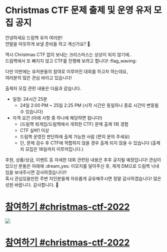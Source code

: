 # Christmas CTF 문제 출제 및 운영 유저 모집 공지 

안녕하세요 드림핵 유저 여러분!  
연말을 따듯하게 보낼 준비들 하고 계신가요? 🎄. 

역시 Christmas CTF 없이 보내는 크리스마스는 상상이 되지 않기에..  
드림핵에서 또 빠지지 않고 CTF를 진행해 보려고 합니다! :flag_waving:  

다만 이번에는 유저분들의 참여로 이루어진 대회를 하고자 하는데요,  
여러분의 많은 관심 바라고 있습니다!  
  
출제자 모집 관련 내용은 다음과 같습니다.  

* 일정: 24시간 25분
    *  24일 2:00 PM ~ 25일 2:25 PM (시작 시간은 동일하나 종료 시간이 변동될 수 있습니다)
* 자격 요건 (아래 사항 중 하나에 해당하면 됩니다!)
    * (드림핵 워게임/드림핵에서 개최한 CTF) 문제 출제 1회 경험
    * CTF 실버1 이상 
    * 드림핵 운영진 판단하에 출제 가능한 사람  (편히 문의 주세요)
    * 단, 문제 검수 후 CTF에 적합하지 않을 경우 출제 되지 않을 수 있습니다
(출제자 모집은 16일까지 이루어집니다.)

후원, 상품/상금, 이벤트 등 자세한 대회 관련된 내용은 추후 공지될 예정입니다! 
관심이 있으신 분들은 아래에 :dream_yes: 이모지를 달아주신 후, 제게 DM으로 드림핵 닉네임을 보내주시면 감사하겠습니다!!  
혹시 관심있을만한 주변 지인분들께 자유롭게 공유해주시면 정말 감사하겠습니다!
많은 성원 바랍니다. 감사합니다. 🙇

<a href="https://discord.gg/dreamhackio"><h1>참여하기 #christmas-ctf-2022</h1></a>

![](https://i.imgur.com/q4v4AnQ.png)

<a href="https://discord.gg/dreamhackio"><h1>참여하기 #christmas-ctf-2022</h1></a>
